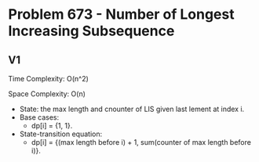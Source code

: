 # Problem 673 - Number of Longest Increasing Subsequence

## V1

Time Complexity: O(n^2)

Space Complexity: O(n)

- State: the max length and cnounter of LIS given last lement at index i.
- Base cases:
    - dp[i] = {1, 1}.
- State-transition equation:
    - dp[i] = {(max length before i) + 1, sum(counter of max length before i)}.
